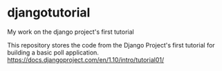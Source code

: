 # djangotutorial
My work on the django project's first tutorial 

This repository stores the code from the Django Project's first tutorial for building a basic poll application.
https://docs.djangoproject.com/en/1.10/intro/tutorial01/
